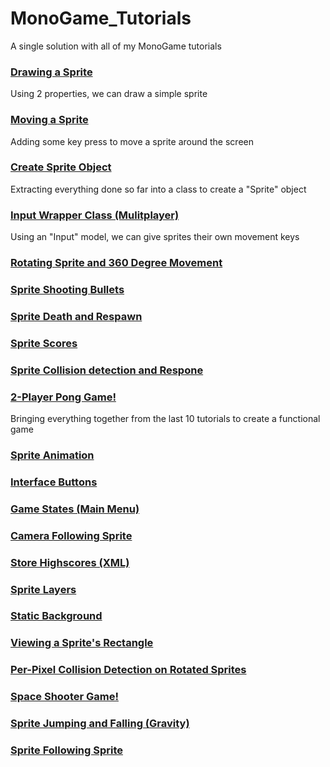 # MonoGame_Tutorials
A single solution with all of my MonoGame tutorials

### [Drawing a Sprite](https://github.com/Oyyou/MonoGame_Tutorials/tree/master/MonoGame_Tutorials/Tutorial001)
Using 2 properties, we can draw a simple sprite

### [Moving a Sprite](https://github.com/Oyyou/MonoGame_Tutorials/tree/master/MonoGame_Tutorials/Tutorial002)
Adding some key press to move a sprite around the screen

### [Create Sprite Object](https://github.com/Oyyou/MonoGame_Tutorials/tree/master/MonoGame_Tutorials/Tutorial003)
Extracting everything done so far into a class to create a "Sprite" object

### [Input Wrapper Class (Mulitplayer)](https://github.com/Oyyou/MonoGame_Tutorials/tree/master/MonoGame_Tutorials/Tutorial004)
Using an "Input" model, we can give sprites their own movement keys

### [Rotating Sprite and 360 Degree Movement](https://github.com/Oyyou/MonoGame_Tutorials/tree/master/MonoGame_Tutorials/Tutorial005)

### [Sprite Shooting Bullets](https://github.com/Oyyou/MonoGame_Tutorials/tree/master/MonoGame_Tutorials/Tutorial006)

### [Sprite Death and Respawn](https://github.com/Oyyou/MonoGame_Tutorials/tree/master/MonoGame_Tutorials/Tutorial007)

### [Sprite Scores](https://github.com/Oyyou/MonoGame_Tutorials/tree/master/MonoGame_Tutorials/Tutorial008)

### [Sprite Collision detection and Respone](https://github.com/Oyyou/MonoGame_Tutorials/tree/master/MonoGame_Tutorials/Tutorial009)

### [2-Player Pong Game!](https://github.com/Oyyou/MonoGame_Tutorials/tree/master/MonoGame_Tutorials/Tutorial010)
Bringing everything together from the last 10 tutorials to create a functional game

### [Sprite Animation](https://github.com/Oyyou/MonoGame_Tutorials/tree/master/MonoGame_Tutorials/Tutorial011)

### [Interface Buttons](https://github.com/Oyyou/MonoGame_Tutorials/tree/master/MonoGame_Tutorials/Tutorial012)

### [Game States (Main Menu)](https://github.com/Oyyou/MonoGame_Tutorials/tree/master/MonoGame_Tutorials/Tutorial013)

### [Camera Following Sprite](https://github.com/Oyyou/MonoGame_Tutorials/tree/master/MonoGame_Tutorials/Tutorial014)

### [Store Highscores (XML)](https://github.com/Oyyou/MonoGame_Tutorials/tree/master/MonoGame_Tutorials/Tutorial015)

### [Sprite Layers](https://github.com/Oyyou/MonoGame_Tutorials/tree/master/MonoGame_Tutorials/Tutorial016)

### [Static Background](https://github.com/Oyyou/MonoGame_Tutorials/tree/master/MonoGame_Tutorials/Tutorial017)

### [Viewing a Sprite's Rectangle](https://github.com/Oyyou/MonoGame_Tutorials/tree/master/MonoGame_Tutorials/Tutorial018)

### [Per-Pixel Collision Detection on Rotated Sprites](https://github.com/Oyyou/MonoGame_Tutorials/tree/master/MonoGame_Tutorials/Tutorial019)

### [Space Shooter Game!](https://github.com/Oyyou/MonoGame_Tutorials/tree/master/MonoGame_Tutorials/Tutorial020)

### [Sprite Jumping and Falling (Gravity)](https://github.com/Oyyou/MonoGame_Tutorials/tree/master/MonoGame_Tutorials/Tutorial021)

### [Sprite Following Sprite](https://github.com/Oyyou/MonoGame_Tutorials/tree/master/MonoGame_Tutorials/Tutorial022)

